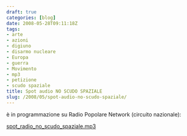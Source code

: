 ```yaml
---
draft: true
categories: [blog]
date: 2008-05-28T09:11:18Z
tags:
- arte
- azioni
- digiuno
- disarmo nucleare
- Europa
- guerra
- Movimento
- mp3
- petizione
- scudo spaziale
title: Spot audio NO SCUDO SPAZIALE
slug: /2008/05/spot-audio-no-scudo-spaziale/
---
```


è in programmazione su Radio Popolare Network (circuito nazionale):

[spot\_radio\_no\_scudo\_spaziale.mp3](http://cecere.xyz/wp-content/uploads/sites/3/2008/05/spot_radio_no_scudo_spaziale.mp3)